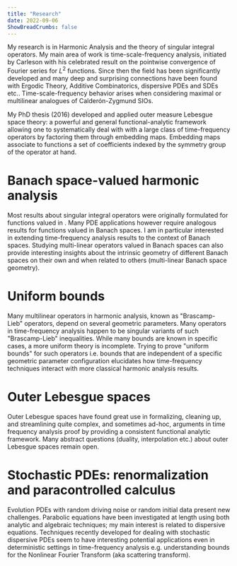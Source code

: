 ```yaml
---
title: "Research"
date: 2022-09-06
ShowBreadCrumbs: false
---
```



My research is in Harmonic Analysis and the theory of singular integral operators. My main area of work is time-scale-frequency analysis, initiated by Carleson with his celebrated result on the pointwise convergence of Fourier series for $L^2$ functions. Since then the field has been significantly developed and many deep and surprising connections have been found with Ergodic Theory, Additive Combinatorics, dispersive PDEs and SDEs etc.. Time-scale-frequency behavior arises when considering maximal or multilinear analogues of Calderón-Zygmund SIOs.

My PhD thesis (2016) developed and applied outer measure Lebesgue space theory: a powerful and general functional-analytic framework allowing one to systematically deal with with a large class of time-frequency operators by factoring them through embedding maps. Embedding maps associate to functions a set of coefficients indexed by the symmetry group of the operator at hand. 

# Banach space-valued harmonic analysis

Most results about singular integral operators were originally formulated for functions valued in . Many PDE applications however require analogous results for functions valued in Banach spaces. I am in particular interested in extending time-frequency analysis results to the context of Banach spaces. Studying multi-linear operators valued in Banach spaces can also provide interesting insights about the intrinsic geometry of different Banach spaces on their own and when related to others (multi-linear Banach space geometry).

# Uniform bounds

Many multilinear operators in harmonic analysis, known as "Brascamp-Lieb" operators, depend on several geometric parameters. Many operators in time-frequency analysis happen to be singular variants of such "Brascamp-Lieb" inequalities. While many bounds are known in specific cases, a more uniform theory is incomplete. Trying to prove "uniform bounds" for such operators i.e. bounds that are independent of a specific geometric parameter configuration elucidates how time-frequency techniques interact with more classical harmonic analysis results.

# Outer Lebesgue spaces
Outer Lebesgue spaces have found great use in formalizing, cleaning up, and streamlining quite complex, and sometimes ad-hoc, arguments in time frequency analysis proof by providing a consistent functional analytic framework. Many abstract questions (duality, interpolation etc.) about outer Lebesgue spaces remain open.

# Stochastic PDEs: renormalization and paracontrolled calculus

Evolution PDEs with random driving noise or random initial data present new challenges. Parabolic equations have been investigated at length using both analytic and algebraic techniques; my main interest is related to dispersive equations. Techniques recently developed for dealing with stochastic dispersive PDEs seem to have interesting potential applications even in deterministic settings in time-frequency analysis e.g. understanding bounds for the Nonlinear Fourier Transform (aka scattering transform).